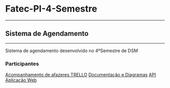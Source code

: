 # Fatec-PI-4-Semestre
<hr>
<h2>Sistema de Agendamento</h2>
<hr>
Sistema de agendamento desenvolvido no 4ºSemestre de DSM
<div>
<h3> Participantes </h3>
<a href="https://github.com/JpedroBH><img src="https://avatars.githubusercontent.com/u/51427296?v=4"><a>
</div>




<a href="https://trello.com/invite/b/e8kM0Z3A/ATTIcf7d8216c0f2825a00f2ecd67be5eee5D215B7C8/gestao-pi-4semestre" target="_blank">Acompanhamento de afazeres TRELLO</a>
<a href="https://github.com/VitorHenri/Fatec-PI-4-Semestre/tree/main/documentation_and_diagrams">Documentação e Diagramas</a>
<a href="https://github.com/VitorHenri/Fatec-PI-4-Semestre/tree/main/webservice_api">API</a>
<a href="https://github.com/VitorHenri/Fatec-PI-4-Semestre/tree/main/scheduling_app">Aplicação Web</a>

